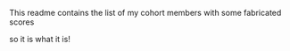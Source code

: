 This readme contains the list of my cohort members with some fabricated scores

so it is what it is!